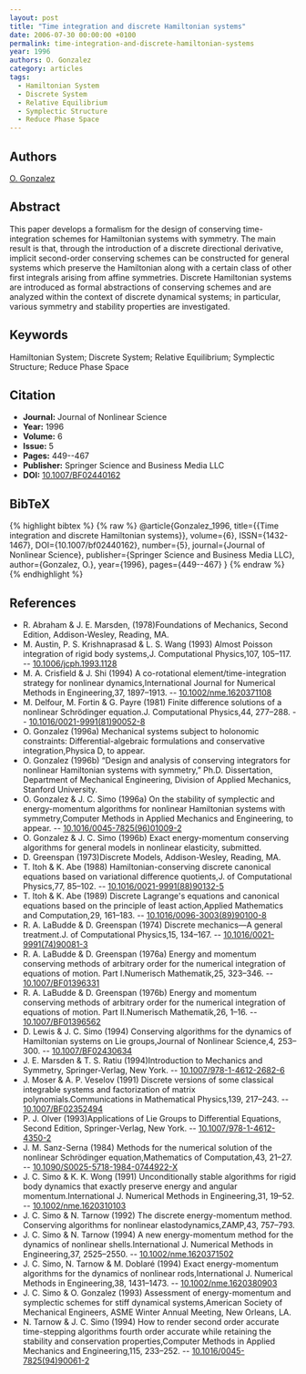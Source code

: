 ```yaml
---
layout: post
title: "Time integration and discrete Hamiltonian systems"
date: 2006-07-30 00:00:00 +0100
permalink: time-integration-and-discrete-hamiltonian-systems
year: 1996
authors: O. Gonzalez
category: articles
tags:
  - Hamiltonian System
  - Discrete System
  - Relative Equilibrium
  - Symplectic Structure
  - Reduce Phase Space
---
```

 
## Authors
[O. Gonzalez](authors/o_gonzalez)
 
## Abstract
This paper develops a formalism for the design of conserving time-integration schemes for Hamiltonian systems with symmetry. The main result is that, through the introduction of a discrete directional derivative, implicit second-order conserving schemes can be constructed for general systems which preserve the Hamiltonian along with a certain class of other first integrals arising from affine symmetries. Discrete Hamiltonian systems are introduced as formal abstractions of conserving schemes and are analyzed within the context of discrete dynamical systems; in particular, various symmetry and stability properties are investigated.
 
## Keywords
Hamiltonian System; Discrete System; Relative Equilibrium; Symplectic Structure; Reduce Phase Space
 
## Citation
- **Journal:** Journal of Nonlinear Science
- **Year:** 1996
- **Volume:** 6
- **Issue:** 5
- **Pages:** 449--467
- **Publisher:** Springer Science and Business Media LLC
- **DOI:** [10.1007/BF02440162](https://doi.org/10.1007/BF02440162)
 
## BibTeX
{% highlight bibtex %}
{% raw %}
@article{Gonzalez_1996,
  title={{Time integration and discrete Hamiltonian systems}},
  volume={6},
  ISSN={1432-1467},
  DOI={10.1007/bf02440162},
  number={5},
  journal={Journal of Nonlinear Science},
  publisher={Springer Science and Business Media LLC},
  author={Gonzalez, O.},
  year={1996},
  pages={449--467}
}
{% endraw %}
{% endhighlight %}
 
## References
- R. Abraham & J. E. Marsden, (1978)Foundations of Mechanics, Second Edition, Addison-Wesley, Reading, MA.
- M. Austin, P. S. Krishnaprasad & L. S. Wang (1993) Almost Poisson integration of rigid body systems,J. Computational Physics,107, 105–117. -- [10.1006/jcph.1993.1128](https://doi.org/10.1006/jcph.1993.1128)
- M. A. Crisfield & J. Shi (1994) A co-rotational element/time-integration strategy for nonlinear dynamics,International Journal for Numerical Methods in Engineering,37, 1897–1913. -- [10.1002/nme.1620371108](https://doi.org/10.1002/nme.1620371108)
- M. Delfour, M. Fortin & G. Payre (1981) Finite difference solutions of a nonlinear Schrödinger equation.J. Computational Physics,44, 277–288. -- [10.1016/0021-9991(81)90052-8](https://doi.org/10.1016/0021-9991(81)90052-8)
- O. Gonzalez (1996a) Mechanical systems subject to holonomic constraints: Differential-algebraic formulations and conservative integration,Physica D, to appear.
- O. Gonzalez (1996b) “Design and analysis of conserving integrators for nonlinear Hamiltonian systems with symmetry,” Ph.D. Dissertation, Department of Mechanical Engineering, Division of Applied Mechanics, Stanford University.
- O. Gonzalez & J. C. Simo (1996a) On the stability of symplectic and energy-momentum algorithms for nonlinear Hamiltonian systems with symmetry,Computer Methods in Applied Mechanics and Engineering, to appear. -- [10.1016/0045-7825(96)01009-2](https://doi.org/10.1016/0045-7825(96)01009-2)
- O. Gonzalez & J. C. Simo (1996b) Exact energy-momentum conserving algorithms for general models in nonlinear elasticity, submitted.
- D. Greenspan (1973)Discrete Models, Addison-Wesley, Reading, MA.
- T. Itoh & K. Abe (1988) Hamiltonian-conserving discrete canonical equations based on variational difference quotients,J. of Computational Physics,77, 85–102. -- [10.1016/0021-9991(88)90132-5](https://doi.org/10.1016/0021-9991(88)90132-5)
- T. Itoh & K. Abe (1989) Discrete Lagrange's equations and canonical equations based on the principle of least action,Applied Mathematics and Computation,29, 161–183. -- [10.1016/0096-3003(89)90100-8](https://doi.org/10.1016/0096-3003(89)90100-8)
- R. A. LaBudde & D. Greenspan (1974) Discrete mechanics—A general treatment.J. of Computational Physics,15, 134–167. -- [10.1016/0021-9991(74)90081-3](https://doi.org/10.1016/0021-9991(74)90081-3)
- R. A. LaBudde & D. Greenspan (1976a) Energy and momentum conserving methods of arbitrary order for the numerical integration of equations of motion. Part I.Numerisch Mathematik,25, 323–346. -- [10.1007/BF01396331](https://doi.org/10.1007/BF01396331)
- R. A. LaBudde & D. Greenspan (1976b) Energy and momentum conserving methods of arbitrary order for the numerical integration of equations of motion. Part II.Numerisch Mathematik,26, 1–16. -- [10.1007/BF01396562](https://doi.org/10.1007/BF01396562)
- D. Lewis & J. C. Simo (1994) Conserving algorithms for the dynamics of Hamiltonian systems on Lie groups,Journal of Nonlinear Science,4, 253–300. -- [10.1007/BF02430634](https://doi.org/10.1007/BF02430634)
- J. E. Marsden & T. S. Ratiu (1994)Introduction to Mechanics and Symmetry, Springer-Verlag, New York. -- [10.1007/978-1-4612-2682-6](https://doi.org/10.1007/978-1-4612-2682-6)
- J. Moser & A. P. Veselov (1991) Discrete versions of some classical integrable systems and factorization of matrix polynomials.Communications in Mathematical Physics,139, 217–243. -- [10.1007/BF02352494](https://doi.org/10.1007/BF02352494)
- P. J. Olver (1993)Applications of Lie Groups to Differential Equations, Second Edition, Springer-Verlag, New York. -- [10.1007/978-1-4612-4350-2](https://doi.org/10.1007/978-1-4612-4350-2)
- J. M. Sanz-Serna (1984) Methods for the numerical solution of the nonlinear Schrödinger equation,Mathematics of Computation,43, 21–27. -- [10.1090/S0025-5718-1984-0744922-X](https://doi.org/10.1090/S0025-5718-1984-0744922-X)
- J. C. Simo & K. K. Wong (1991) Unconditionally stable algorithms for rigid body dynamics that exactly preserve energy and angular momentum.International J. Numerical Methods in Engineering,31, 19–52. -- [10.1002/nme.1620310103](https://doi.org/10.1002/nme.1620310103)
- J. C. Simo & N. Tarnow (1992) The discrete energy-momentum method. Conserving algorithms for nonlinear elastodynamics,ZAMP,43, 757–793.
- J. C. Simo & N. Tarnow (1994) A new energy-momentum method for the dynamics of nonlinear shells.International J. Numerical Methods in Engineering,37, 2525–2550. -- [10.1002/nme.1620371502](https://doi.org/10.1002/nme.1620371502)
- J. C. Simo, N. Tarnow & M. Doblaré (1994) Exact energy-momentum algorithms for the dynamics of nonlinear rods,International J. Numerical Methods in Engineering,38, 1431–1473. -- [10.1002/nme.1620380903](https://doi.org/10.1002/nme.1620380903)
- J. C. Simo & O. Gonzalez (1993) Assessment of energy-momentum and symplectic schemes for stiff dynamical systems,American Society of Mechanical Engineers, ASME Winter Annual Meeting, New Orleans, LA.
- N. Tarnow & J. C. Simo (1994) How to render second order accurate time-stepping algorithms fourth order accurate while retaining the stability and conservation properties,Computer Methods in Applied Mechanics and Engineering,115, 233–252. -- [10.1016/0045-7825(94)90061-2](https://doi.org/10.1016/0045-7825(94)90061-2)

